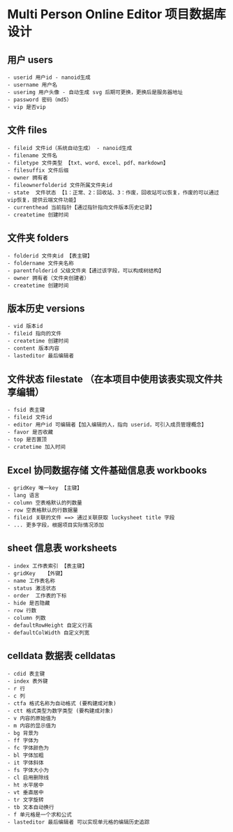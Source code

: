 # Multi Person Online Editor 项目数据库设计

## 用户 users

    - userid 用户id - nanoid生成
    - username 用户名
    - userimg 用户头像 - 自动生成 svg 后期可更换，更换后是服务器地址
    - password 密码（md5）
    - vip 是否vip
  
## 文件 files

    - fileid 文件id（系统自动生成） - nanoid生成
    - filename 文件名
    - filetype 文件类型 【txt、word、excel、pdf、markdown】
    - filesuffix 文件后缀
    - owner 拥有者
    - fileownerfolderid 文件所属文件夹id
    - state  文件状态 【1：正常、2：回收站、3：作废，回收站可以恢复，作废的可以通过vip恢复，提供云端文件功能】
    - currenthead 当前指针【通过指针指向文件版本历史记录】
    - createtime 创建时间

## 文件夹 folders

    - folderid 文件夹id 【表主键】
    - foldername 文件夹名称
    - parentfolderid 父级文件夹【通过该字段，可以构成树结构】
    - owner 拥有者（文件夹创建者）
    - createtime 创建时间

## 版本历史 versions

    - vid 版本id
    - fileid 指向的文件
    - createtime 创建时间
    - content 版本内容
    - lasteditor 最后编辑者

## 文件状态 filestate （在本项目中使用该表实现文件共享编辑）

    - fsid 表主键
    - fileid 文件id
    - editor 用户id 可编辑者【加入编辑的人，指向 userid，可引入成员管理概念】
    - favor 是否收藏
    - top 是否置顶
    - cratetime 加入时间

## Excel 协同数据存储 文件基础信息表 workbooks

    - gridKey 唯一key 【主键】
    - lang 语言
    - column 空表格默认的列数量
    - row 空表格默认的行数据量
    - fileid 关联的文件 ==> 通过关联获取 luckysheet title 字段
    - ... 更多字段，根据项目实际情况添加

## sheet 信息表 worksheets

    - index 工作表索引 【表主键】
    - gridKey   【外键】
    - name 工作表名称
    - status 激活状态
    - order  工作表的下标
    - hide 是否隐藏
    - row 行数
    - column 列数
    - defaultRowHeight 自定义行高
    - defaultColWidth 自定义列宽

## celldata 数据表 celldatas

    - cdid 表主键
    - index 表外键
    - r 行
    - c 列
    - ctfa 格式名称为自动格式 (要构建成对象)
    - ctt 格式类型为数字类型 (要构建成对象)
    - v 内容的原始值为
    - m 内容的显示值为
    - bg 背景为
    - ff 字体为
    - fc 字体颜色为
    - bl 字体加粗
    - it 字体斜体
    - fs 字体大小为
    - cl 启用删除线
    - ht 水平居中
    - vt 垂直居中
    - tr 文字旋转
    - tb 文本自动换行
    - f 单元格是一个求和公式
    - lasteditor 最后编辑者 可以实现单元格的编辑历史追踪
